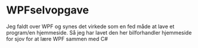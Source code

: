 # WPFselvopgave

Jeg faldt over WPF og synes det virkede som en fed måde at lave et program/en hjemmeside.
Så jeg har lavet den her bilforhandler hjemmeside for sjov for at lære WPF sammen med C#
